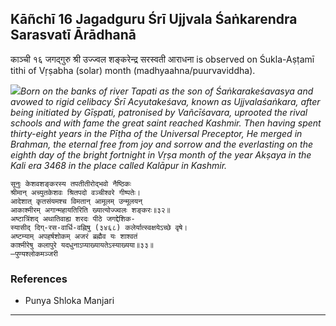 ## Kāñchī 16 Jagadguru Śrī Ujjvala Śaṅkarendra Sarasvatī Ārādhanā
काञ्ची १६ जगद्गुरु श्री उज्ज्वल शङ्करेन्द्र सरस्वती आराधना is observed on Śukla-Aṣṭamī tithi of Vṛṣabha (solar) month (madhyaahna/puurvaviddha).

_![](https://github.com/sanskrit-coders/jyotisha/blob/master/jyotisha/panchangam/temporal/festival/images/kanchi-jagadgurus/jagadguru-16.jpg)Born on the banks of river Tapati as the son of Śaṅkarakeśavasya and avowed to rigid celibacy Śrī Acyutakeśava, known as Ujjvalaśaṅkara, after being initiated by Gīṣpati, patronised by Vañcīśavara, uprooted the rival schools and with fame the great saint reached Kashmir. Then having spent thirty-eight years in the Pīṭha of the Universal Preceptor, He merged in Brahman, the eternal free from joy and sorrow and the everlasting on the eighth day of the bright fortnight in Vṛṣa month of the year Akṣaya in the Kali era 3468 in the place called Kalāpur in Kashmir._

```
सूनुः केशवशङ्करस्य तपतीतीरोद्भवो नैष्ठिकः
श्रीमान् अच्युतकेशवः श्रितपदो वञ्चीश्वरे गीष्पतेः।
आदेशात् कृतसंयमश्च विमतान् आमूलम् उन्मूलयन्
आकाश्मीरम् अगान्महायतिरिति ख्यात्योज्ज्वलः शङ्करः॥३२॥
अष्टात्रिंशद् अथातिवाह्य शरदः पीठे जगद्देशिक-
स्यासीद् दिग्-रस-वार्धि-वह्निषु (३४६८) कलेर्यात्स्वक्षयेऽच्छे वृषे।
अष्टम्याम् अपहर्षशोकम् अजरं ब्रह्मैव यः शाश्वतं
काश्मीरेषु कलापुरे यदधुनाऽप्याख्यायतेऽस्याख्यया॥३३॥
—पुण्यश्लोकमञ्जरी
```
### References
* Punya Shloka Manjari


---
